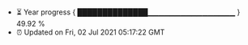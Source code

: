 - ⏳ Year progress { ██████████████▁▁▁▁▁▁▁▁▁▁▁▁▁▁▁▁ } 49.92 %
- ⏰ Updated on Fri, 02 Jul 2021 05:17:22 GMT

